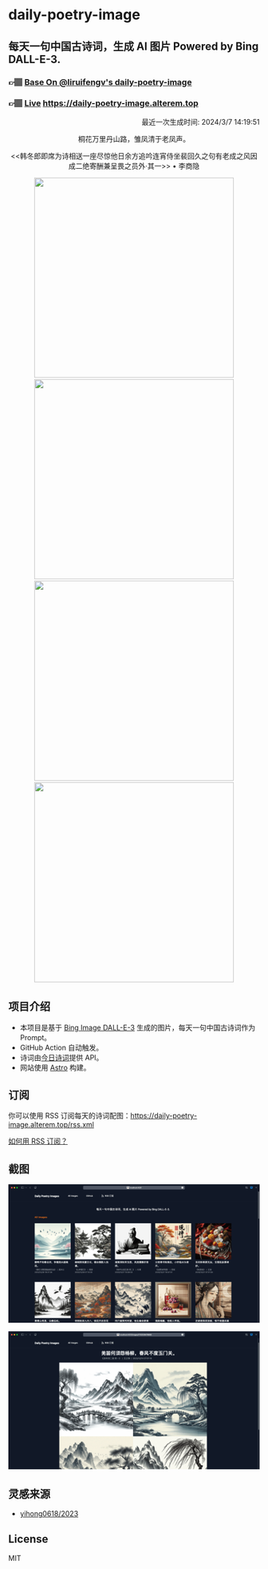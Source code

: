 
# daily-poetry-image

## 每天一句中国古诗词，生成 AI 图片 Powered by Bing DALL-E-3.

### 👉🏽 [Base On @liruifengv's daily-poetry-image](https://github.com/liruifengv/daily-poetry-image)

### 👉🏽 [Live](https://daily-poetry-image.alterem.top/) https://daily-poetry-image.alterem.top

<p align="right">
  最近一次生成时间: 2024/3/7 14:19:51
</p>
<p align="center">
桐花万里丹山路，雏凤清于老凤声。
</p>
<p align="center">
<<韩冬郎即席为诗相送一座尽惊他日余方追吟连宵侍坐裴回久之句有老成之风因成二绝寄酬兼呈畏之员外·其一>> • 李商隐
</p>
<p align="center">
<img src="https://tse1.mm.bing.net/th/id/OIG4.XFCC2L75vU5YLqDYzgIz" height="400" width="400" />
<img src="https://tse3.mm.bing.net/th/id/OIG4.JYhobM4q29xahLXZKgjk" height="400" width="400" />
<img src="https://tse1.mm.bing.net/th/id/OIG4.PduD3qG4VKAnGYPNi9fG" height="400" width="400" />
<img src="https://tse1.mm.bing.net/th/id/OIG4.HEvLCG2J0UfvOteyhbbl" height="400" width="400" />
</p>

## 项目介绍

-   本项目是基于 [Bing Image DALL-E-3](https://www.bing.com/images/create) 生成的图片，每天一句中国古诗词作为 Prompt。
-   GitHub Action 自动触发。
-   诗词由[今日诗词](https://www.jinrishici.com/)提供 API。
-   网站使用 [Astro](https://astro.build) 构建。

## 订阅

你可以使用 RSS 订阅每天的诗词配图：https://daily-poetry-image.alterem.top/rss.xml

[如何用 RSS 订阅？](https://zhuanlan.zhihu.com/p/55026716)

## 截图

![图片列表](./screenshots/Snipaste_2023-12-28_21-00-26.png)

![图片详情](./screenshots/Snipaste_2023-12-28_21-00-53.png)

## 灵感来源

-   [yihong0618/2023](https://github.com/yihong0618/2023)

## License

MIT
